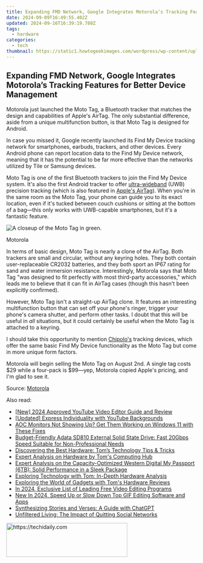 ```yaml
---
title: Expanding FMD Network, Google Integrates Motorola’s Tracking Features for Better Device Management
date: 2024-09-09T16:49:55.402Z
updated: 2024-09-16T16:39:19.780Z
tags:
  - hardware
categories:
  - tech
thumbnail: https://static1.howtogeekimages.com/wordpress/wp-content/uploads/2024/06/66.jpg
---
```


## Expanding FMD Network, Google Integrates Motorola’s Tracking Features for Better Device Management

Motorola just launched the Moto Tag, a Bluetooth tracker that matches the design and capabilities of Apple's AirTag. The only substantial difference, aside from a unique multifunction button, is that Moto Tag is designed for Android.

 In case you missed it, Google recently launched its Find My Device tracking network for smartphones, earbuds, trackers, and other devices. Every Android phone can report location data to the Find My Device network, meaning that it has the potential to be far more effective than the networks utilized by Tile or Samsung devices.

 Moto Tag is one of the first Bluetooth trackers to join the Find My Device system. It's also the first Android tracker to offer [ultra-wideband](https://easy-unlock-android.techidaily.com/in-2024-a-perfect-guide-to-remove-or-disable-google-smart-lock-on-realme-c67-4g-by-drfone-android/) (UWB) precision tracking (which is also featured in [Apple's AirTag](https://extra-support.techidaily.com/mastering-comfortable-virtual-realities-for-2024/)). When you're in the same room as the Moto Tag, your phone can guide you to its exact location, even if it's tucked between couch cushions or sitting at the bottom of a bag—this only works with UWB-capable smartphones, but it's a fantastic feature.

![A closeup of the Moto Tag in green.](https://static1.howtogeekimages.com/wordpress/wp-content/uploads/2024/06/67.jpg) 

Motorola

 In terms of basic design, Moto Tag is nearly a clone of the AirTag. Both trackers are small and circular, without any keyring holes. They both contain user-replaceable CR2032 batteries, and they both sport an IP67 rating for sand and water immersion resistance. Interestingly, Motorola says that Moto Tag "was designed to fit perfectly with most third-party accessories," which leads me to believe that it can fit in AirTag cases (though this hasn't been explicitly confirmed).

 However, Moto Tag isn't a straight-up AirTag clone. It features an interesting multifunction button that can set off your phone's ringer, trigger your phone's camera shutter, and perform other tasks. I doubt that this will be useful in _all_ situations, but it could certainly be useful when the Moto Tag is attached to a keyring.

 I should take this opportunity to mention [Chipolo's](https://facebook-video-share.techidaily.com/updated-taking-your-videos-to-the-next-level-expert-pc-methods-for-youtubers/) tracking devices, which offer the same basic Find My Device functionality as the Moto Tag but come in more unique form factors.

 Motorola will begin selling the Moto Tag on August 2nd. A single tag costs $29 while a four-pack is $99—yep, Motorola copied Apple's pricing, and I'm glad to see it.

 Source: [Motorola](https://motorolanews.com/moto-tag-2024/)

<ins class="adsbygoogle"
     style="display:block"
     data-ad-format="autorelaxed"
     data-ad-client="ca-pub-7571918770474297"
     data-ad-slot="1223367746"></ins>

<ins class="adsbygoogle"
     style="display:block"
     data-ad-client="ca-pub-7571918770474297"
     data-ad-slot="8358498916"
     data-ad-format="auto"
     data-full-width-responsive="true"></ins>

<span class="atpl-alsoreadstyle">Also read:</span>
<div><ul>
<li><a href="https://youtube-tips.techidaily.com/024-approved-youtube-video-editor-guide-and-review/"><u>[New] 2024 Approved YouTube Video Editor Guide and Review</u></a></li>
<li><a href="https://facebook-video-share.techidaily.com/updated-express-individuality-with-youtube-backgrounds/"><u>[Updated] Express Individuality with YouTube Backgrounds</u></a></li>
<li><a href="https://common-error.techidaily.com/aoc-monitors-not-showing-up-get-them-working-on-windows-11-with-these-fixes/"><u>AOC Monitors Not Showing Up? Get Them Working on Windows 11 with These Fixes</u></a></li>
<li><a href="https://hardware-tips.techidaily.com/budget-friendly-adata-sd810-external-solid-state-drive-fast-20gbps-speed-suitable-for-non-professional-needs/"><u>Budget-Friendly Adata SD810 External Solid State Drive: Fast 20Gbps Speed Suitable for Non-Professional Needs</u></a></li>
<li><a href="https://hardware-tips.techidaily.com/discovering-the-best-hardware-toms-technology-tips-and-tricks/"><u>Discovering the Best Hardware: Tom’s Technology Tips & Tricks</u></a></li>
<li><a href="https://hardware-tips.techidaily.com/expert-analysis-on-hardware-by-toms-computing-hub/"><u>Expert Analysis on Hardware by Tom's Computing Hub</u></a></li>
<li><a href="https://hardware-tips.techidaily.com/expert-analysis-on-the-capacity-optimized-western-digital-my-passport-6tb-solid-performance-in-a-sleek-package/"><u>Expert Analysis on the Capacity-Optimized Western Digital My Passport (6TB): Solid Performance in a Sleek Package</u></a></li>
<li><a href="https://hardware-tips.techidaily.com/exploring-technology-with-tom-in-depth-hardware-analysis/"><u>Exploring Technology with Tom: In-Depth Hardware Analysis</u></a></li>
<li><a href="https://hardware-tips.techidaily.com/exploring-the-world-of-gadgets-with-toms-hardware-reviews/"><u>Exploring the World of Gadgets with Tom's Hardware Reviews</u></a></li>
<li><a href="https://youtube-tips.techidaily.com/24-exclusive-list-of-leading-free-video-editing-programs/"><u>In 2024, Exclusive List of Leading Free Video Editing Programs</u></a></li>
<li><a href="https://ai-video-tools.techidaily.com/new-in-2024-speed-up-or-slow-down-top-gif-editing-software-and-apps/"><u>New In 2024, Speed Up or Slow Down Top GIF Editing Software and Apps</u></a></li>
<li><a href="https://tech-haven.techidaily.com/synthesizing-stories-and-verses-a-guide-with-chatgpt/"><u>Synthesizing Stories and Verses: A Guide with ChatGPT</u></a></li>
<li><a href="https://facebook.techidaily.com/unfiltered-living-the-impact-of-quitting-social-networks/"><u>Unfiltered Living: The Impact of Quitting Social Networks</u></a></li>
</ul></div>

<!-- affiliate ads begin -->
<a href="https://wigfever.sjv.io/c/5597632/2014848/22899" target="_top" id="2014848">
  <img src="//a.impactradius-go.com/display-ad/22899-2014848" border="0" alt="https://techidaily.com" width="320" height="90"/>
</a>
<img height="0" width="0" src="https://wigfever.sjv.io/i/5597632/2014848/22899" style="position:absolute;visibility:hidden;" border="0" />
<!-- affiliate ads end -->

